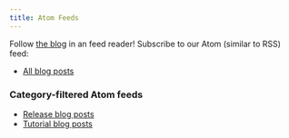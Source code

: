 ```yaml
---
title: Atom Feeds
---
```


Follow [the blog](/blog/) in an feed reader! Subscribe to our Atom (similar to RSS) feed:

- [All blog posts](all.atom.xml)

### Category-filtered Atom feeds

- [Release blog posts](release.atom.xml)
- [Tutorial blog posts](tutorial.atom.xml)
